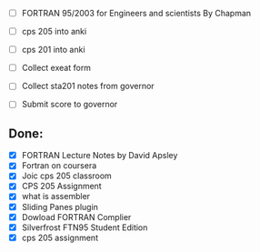 
- [ ] FORTRAN 95/2003 for Engineers and scientists By Chapman
- [ ] cps 205 into anki
- [ ] cps 201 into anki
- [ ] Collect exeat form
- [ ] Collect sta201 notes from governor
- [ ] Submit score to governor


## Done:
- [x] FORTRAN Lecture Notes by David Apsley
- [x] Fortran on coursera
- [x] Joic cps 205 classroom
- [x] CPS 205 Assignment 
- [x] what is assembler
- [x] Sliding Panes plugin
- [x] Dowload FORTRAN Complier
- [x] Silverfrost FTN95 Student Edition
- [x] cps 205 assignment